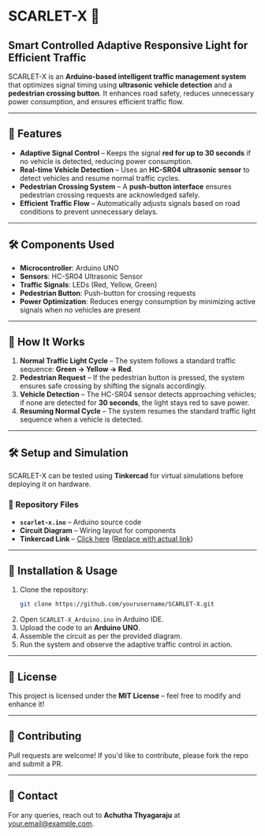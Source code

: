 # SCARLET-X 🚦

## Smart Controlled Adaptive Responsive Light for Efficient Traffic

SCARLET-X is an **Arduino-based intelligent traffic management system** that optimizes signal timing using **ultrasonic vehicle detection** and a **pedestrian crossing button**. It enhances road safety, reduces unnecessary power consumption, and ensures efficient traffic flow.

---

## 🚀 Features
- **Adaptive Signal Control** – Keeps the signal **red for up to 30 seconds** if no vehicle is detected, reducing power consumption.
- **Real-time Vehicle Detection** – Uses an **HC-SR04 ultrasonic sensor** to detect vehicles and resume normal traffic cycles.
- **Pedestrian Crossing System** – A **push-button interface** ensures pedestrian crossing requests are acknowledged safely.
- **Efficient Traffic Flow** – Automatically adjusts signals based on road conditions to prevent unnecessary delays.

---

## 🛠️ Components Used
- **Microcontroller**: Arduino UNO
- **Sensors**: HC-SR04 Ultrasonic Sensor
- **Traffic Signals**: LEDs (Red, Yellow, Green)
- **Pedestrian Button**: Push-button for crossing requests
- **Power Optimization**: Reduces energy consumption by minimizing active signals when no vehicles are present

---

## 📜 How It Works
1. **Normal Traffic Light Cycle** – The system follows a standard traffic sequence: **Green → Yellow → Red**.
2. **Pedestrian Request** – If the pedestrian button is pressed, the system ensures safe crossing by shifting the signals accordingly.
3. **Vehicle Detection** – The HC-SR04 sensor detects approaching vehicles; if none are detected for **30 seconds**, the light stays red to save power.
4. **Resuming Normal Cycle** – The system resumes the standard traffic light sequence when a vehicle is detected.

---

## 🛠️ Setup and Simulation
SCARLET-X can be tested using **Tinkercad** for virtual simulations before deploying it on hardware.

### 📂 Repository Files
- **`scarlet-x.ino`** – Arduino source code
- **Circuit Diagram** – Wiring layout for components
- **Tinkercad Link** – [Click here](#) ([Replace with actual link](https://www.tinkercad.com/things/b25ZgQvm2as-project-scarlet-x))

---

## 📌 Installation & Usage
1. Clone the repository:
   ```bash
   git clone https://github.com/yourusername/SCARLET-X.git
   ```
2. Open `SCARLET-X_Arduino.ino` in Arduino IDE.
4. Upload the code to an **Arduino UNO**.
5. Assemble the circuit as per the provided diagram.
6. Run the system and observe the adaptive traffic control in action.

---

## 📜 License
This project is licensed under the **MIT License** – feel free to modify and enhance it!

---

## 🤝 Contributing
Pull requests are welcome! If you'd like to contribute, please fork the repo and submit a PR.

---

## 📧 Contact
For any queries, reach out to **Achutha Thyagaraju** at [your.email@example.com](mailto:your.email@example.com).

